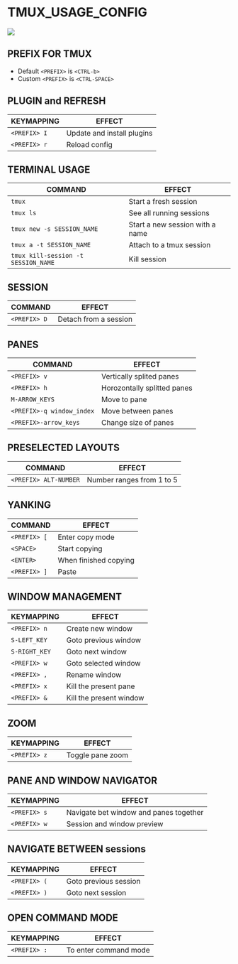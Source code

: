 # TMUX_USAGE_CONFIG

![](ZZZ/ZZZ.jpg) 

## PREFIX FOR TMUX
* Default `<PREFIX>` is `<CTRL-b>`
* Custom `<PREFIX>` is `<CTRL-SPACE>`

## PLUGIN and REFRESH
| KEYMAPPING | EFFECT |
| ---------- | ------ |
| `<PREFIX> I` | Update and install plugins |
| `<PREFIX> r` | Reload config |

## TERMINAL USAGE
| COMMAND | EFFECT |
| ------- | ------ |
| `tmux` | Start a fresh session |
| `tmux ls` | See all running sessions |
| `tmux new -s SESSION_NAME` | Start a new session with a name |
| `tmux a -t SESSION_NAME` | Attach to a tmux session |
| `tmux kill-session -t SESSION_NAME` | Kill session |

## SESSION
| COMMAND | EFFECT |
| ------- | ------ |
| `<PREFIX> D` | Detach from a session |

## PANES
| COMMAND | EFFECT |
| ------- | ------ |
| `<PREFIX> v` | Vertically splited panes |
| `<PREFIX> h` | Horozontally splitted panes |
| `M-ARROW_KEYS` | Move to pane |
| `<PREFIX>-q window_index` | Move between panes |
| `<PREFIX>-arrow_keys` | Change size of panes |

## PRESELECTED LAYOUTS
| COMMAND | EFFECT |
| ------- | ------ |
| `<PREFIX> ALT-NUMBER` | Number ranges from 1 to 5 |

## YANKING
| COMMAND | EFFECT |
| ------- | ------ |
| `<PREFIX> [` | Enter copy mode |
| `<SPACE>` | Start copying |
| `<ENTER>` | When finished copying |
| `<PREFIX> ]` | Paste |

## WINDOW MANAGEMENT
| KEYMAPPING | EFFECT |
| ---------- | ------ |
| `<PREFIX> n` | Create new window |
| `S-LEFT_KEY` | Goto previous window |
| `S-RIGHT_KEY` | Goto next window |
| `<PREFIX> w` | Goto selected window |
| `<PREFIX> ,` | Rename window |
| `<PREFIX> x` | Kill the present pane |
| `<PREFIX> &` | Kill the present window |

## ZOOM
| KEYMAPPING | EFFECT |
| ---------- | ------ |
| `<PREFIX> z` | Toggle pane zoom |

## PANE AND WINDOW NAVIGATOR
| KEYMAPPING | EFFECT |
| ---------- | ------ |
| `<PREFIX> s` | Navigate bet window and panes together |
| `<PREFIX> w` | Session and window preview |

## NAVIGATE BETWEEN sessions
| KEYMAPPING | EFFECT |
| ---------- | ------ |
| `<PREFIX> (` | Goto previous session |
| `<PREFIX> )` | Goto next session |

## OPEN COMMAND MODE
| KEYMAPPING | EFFECT |
| ---------- | ------ |
| `<PREFIX> :` | To enter command mode |
